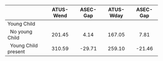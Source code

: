 
|                      |    ATUS-Wend |     ASEC-Gap |    ATUS-Wday |     ASEC-Gap |
| -------------------- | :----------: | :----------: | :----------: | :----------: |
| Young Child          |              |              |              |              |
| &nbsp;&nbsp;No young Child |       201.45 |         4.14 |       167.05 |         7.81 |
| &nbsp;&nbsp;Young Child present |       310.59 |       -29.71 |       259.10 |       -21.46 |

